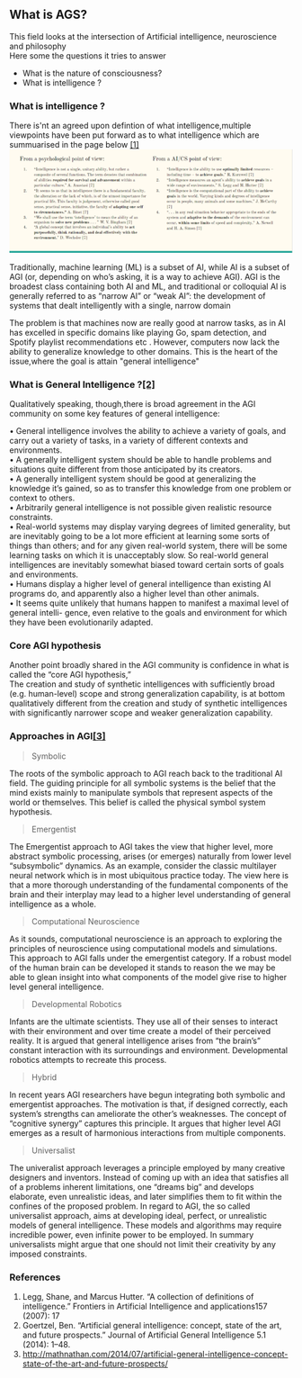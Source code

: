 ## What is AGS?
This field looks at the intersection of Artificial intelligence, neuroscience and philosophy<br>
Here some the questions it tries to answer
 - What is the nature of consciousness?
 - What is intelligence ?

### What is intelligence ?
There is'nt an agreed upon defintion of what intelligence,multiple viewpoints have been  put forward as to what intelligence which are summuarised in the page below [[1]](https://arxiv.org/abs/0706.3639)<br>
![Multiple Defintions from different POV](/images/intelligence_definitions.png)

Traditionally, machine learning (ML) is a subset of AI, while AI is a subset of AGI (or, depending on who’s asking, it is a way to achieve AGI). AGI is the broadest class containing both AI and ML, and traditional or colloquial AI is generally referred to as “narrow AI” or “weak AI”: the development of systems that dealt intelligently with a single, narrow domain <br>

The problem is that machines now are really good at narrow tasks, as in AI has excelled in specific domains like playing Go, spam detection, and Spotify playlist recommendations etc . However, computers now lack the ability to generalize knowledge to other domains. This is the heart of the issue,where the goal is attain 
"general intelligence" <br>

### What is General Intelligence ?[[2]](https://sciendo.com/abstract/journals/jagi/5/1/article-p1.xml)
Qualitatively speaking, though,there is broad agreement in the AGI community on some key features of general intelligence:<br>


• General intelligence involves the ability to achieve a variety of goals, and carry out a variety
of tasks, in a variety of different contexts and environments.<br>
• A generally intelligent system should be able to handle problems and situations quite different
from those anticipated by its creators.<br>
• A generally intelligent system should be good at generalizing the knowledge it’s gained, so
as to transfer this knowledge from one problem or context to others.<br>
• Arbitrarily general intelligence is not possible given realistic resource constraints.<br>
• Real-world systems may display varying degrees of limited generality, but are inevitably
going to be a lot more efficient at learning some sorts of things than others; and for any
given real-world system, there will be some learning tasks on which it is unacceptably slow.
So real-world general intelligences are inevitably somewhat biased toward certain sorts of
goals and environments.<br>
• Humans display a higher level of general intelligence than existing AI programs do, and
apparently also a higher level than other animals.<br>
• It seems quite unlikely that humans happen to manifest a maximal level of general intelli-
gence, even relative to the goals and environment for which they have been evolutionarily
adapted.<br>

### Core AGI hypothesis
Another point broadly shared in the AGI community is confidence in what is called the “core AGI hypothesis,”<br>
The creation and study of synthetic intelligences with sufficiently broad
(e.g. human-level) scope and strong generalization capability, is at bottom qualitatively different
from the creation and study of synthetic intelligences with significantly narrower scope and weaker
generalization capability.

### Approaches in AGI[[3]](http://mathnathan.com/2014/07/artificial-general-intelligence-concept-state-of-the-art-and-future-prospects/)
> Symbolic

The roots of the symbolic approach to AGI reach back to the traditional AI field. The guiding principle for all symbolic systems is the belief that the mind exists mainly to manipulate symbols that represent aspects of the world or themselves. This belief is called the physical symbol system hypothesis.

> Emergentist

The Emergentist approach to AGI takes the view that higher level, more abstract symbolic processing, arises (or emerges) naturally from lower level “subsymbolic” dynamics. As an example, consider the classic multilayer neural network which is in most ubiquitous practice today. The view here is that a more thorough understanding of the fundamental components of the brain and their interplay may lead to a higher level understanding of general intelligence as a whole.

> Computational Neuroscience

As it sounds, computational neuroscience is an approach to exploring the principles of neuroscience using computational models and simulations. This approach to AGI falls under the emergentist category. If a robust model of the human brain can be developed it stands to reason the we may be able to glean insight into what components of the model give rise to higher level general intelligence.

>Developmental Robotics

Infants are the ultimate scientists. They use all of their senses to interact with their environment and over time create a model of their perceived reality. It is argued that general intelligence arises from “the brain’s” constant interaction with its surroundings and environment. Developmental robotics attempts to recreate this process.

>Hybrid

In recent years AGI researchers have begun integrating both symbolic and emergentist approaches. The motivation is that, if designed correctly, each system’s strengths can ameliorate the other’s weaknesses. The concept of “cognitive synergy” captures this principle. It argues that higher level AGI emerges as a result of harmonious interactions from multiple components.

>Universalist

The univeralist approach leverages a principle employed by many creative designers and inventors. Instead of coming up with an idea that satisfies all of a problems inherent limitations, one “dreams big” and develops elaborate, even unrealistic ideas, and later simplifies them to fit within the confines of the proposed problem. In regard to AGI, the so called universalist approach, aims at developing ideal, perfect, or unrealistic models of general intelligence. These models and algorithms may require incredible power, even infinite power to be employed. In summary universalists might argue that one should not limit their creativity by any imposed constraints.



### References
1. Legg, Shane, and Marcus Hutter. “A collection of definitions of intelligence.” Frontiers in Artificial Intelligence and applications157 (2007): 17
2. Goertzel, Ben. “Artificial general intelligence: concept, state of the art, and future prospects.” Journal of Artificial General Intelligence 5.1 (2014): 1–48.
3. http://mathnathan.com/2014/07/artificial-general-intelligence-concept-state-of-the-art-and-future-prospects/

